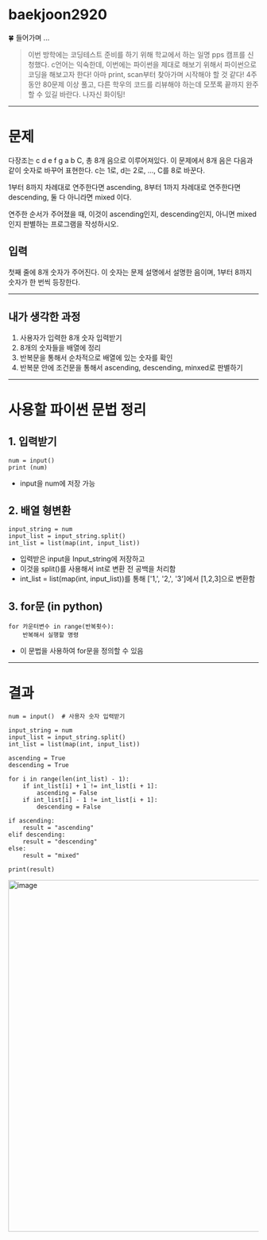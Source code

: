 # baekjoon2920

🍀 들어가며 ...
> 이번 방학에는 코딩테스트 준비를 하기 위해 학교에서 하는 일명 pps 캠프를 신청했다.
c언어는 익숙한데, 이번에는 파이썬을 제대로 해보기 위해서 파이썬으로 코딩을 해보고자 한다!
아마 print, scan부터 찾아가며 시작해야 할 것 같다!
4주동안 80문제 이상 풀고, 다른 학우의 코드를 리뷰해야 하는데 모쪼록 끝까지 완주할 수 있길 바란다.
나자신 화이팅!

---

# 문제
다장조는 c d e f g a b C, 총 8개 음으로 이루어져있다. 이 문제에서 8개 음은 다음과 같이 숫자로 바꾸어 표현한다. c는 1로, d는 2로, ..., C를 8로 바꾼다.

1부터 8까지 차례대로 연주한다면 ascending, 8부터 1까지 차례대로 연주한다면 descending, 둘 다 아니라면 mixed 이다.

연주한 순서가 주어졌을 때, 이것이 ascending인지, descending인지, 아니면 mixed인지 판별하는 프로그램을 작성하시오.

## 입력
첫째 줄에 8개 숫자가 주어진다. 이 숫자는 문제 설명에서 설명한 음이며, 1부터 8까지 숫자가 한 번씩 등장한다.


---

##  내가 생각한 과정

1. 사용자가 입력한 8개 숫자 입력받기
2. 8개의 숫자들을 배열에 정리
3. 반복문을 통해서 순차적으로 배열에 있는 숫자를 확인
4. 반복문 안에 조건문을 통해서 ascending, descending, minxed로 판별하기

---
# 사용할 파이썬 문법 정리
## 1. 입력받기
```
num = input()
print (num)
```
- input을 num에 저장 가능

## 2. 배열 형변환
```
input_string = num
input_list = input_string.split()
int_list = list(map(int, input_list))
```
- 입력받은 input을 Input_string에 저장하고
- 이것을 split()를 사용해서 int로 변환 전 공백을 처리함
- int_list = list(map(int, input_list))를 통해 ['1,', '2,', '3']에서 [1,2,3]으로 변환함

## 3. for문 (in python)
```
for 카운터변수 in range(반복횟수):
    반복해서 실행할 명령
```
- 이 문법을 사용하여 for문을 정의할 수 있음


---
# 결과
```
num = input()  # 사용자 숫자 입력받기

input_string = num
input_list = input_string.split()
int_list = list(map(int, input_list))

ascending = True
descending = True

for i in range(len(int_list) - 1):
    if int_list[i] + 1 != int_list[i + 1]:
        ascending = False
    if int_list[i] - 1 != int_list[i + 1]:
        descending = False

if ascending:
    result = "ascending"
elif descending:
    result = "descending"
else:
    result = "mixed"

print(result)
```
<img width="708" alt="image" src="https://github.com/chaewon0108/baekjoon2920/assets/174469937/7b6a5cb0-0e60-4949-933a-d86f60599baa">


